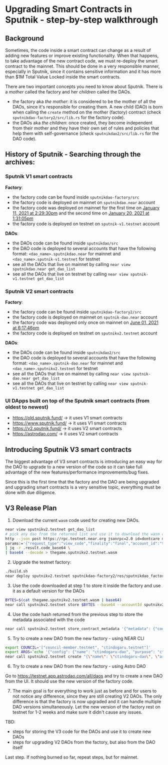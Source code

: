 # Upgrading Smart Contracts in Sputnik - step-by-step walkthrough

## Background

Sometimes, the code inside a smart contract can change as a result of adding new features or improve existing functionality. When that happens, to take advantage of the new contract code, we must re-deploy the smart contract to the mainnet. This should be done in a very responsible manner, especially in Sputnik, since it contains sensitive information and it has more than $1M Total Value Locked inside the smart contracts.

There are two important concepts you need to know about Sputnik. There is a *mother* called the factory and her *children* called the DAOs.
- the factory aka *the mother*: it is considered to be the mother of all the DAOs, since it's responsible for creating them. A new child (DAO) is born when calling the `create` method on the mother (factory) contract (check `sputnikdao-factory2/src/lib.rs` for the factory code).
- the DAOs aka *the children*: once created, they become independent from their mother and they have their own set of rules and policies that help them with self-governance (check `sputnikdao2/src/lib.rs` for the DAO code).

## History of Sputnik - Searching through the archives:

### Sputnik V1 smart contracts
**Factory**: 
- the factory code can be found inside `sputnikdao-factory/src`
- the factory code is deployed on mainnet on `sputnikdao.near` account
- the factory code was deployed on mainnet for the first time on [January 11, 2021 at 2:29:30pm](https://explorer.mainnet.near.org/transactions/Cxx9pPfrc12N79W8oREPYA2b1CwU6JKitXwAem9C4jHB) and the second time on [January 20, 2021 at 1:31:05pm
](https://explorer.mainnet.near.org/transactions/653FzhtCKrhsxR5nmzHcuP3AnL5eLQYFyhU6tU4qMydg)
- the factory code is deployed on testnet on `sputnik-v1.testnet` account

**DAOs**:
- the DAOs code can be found inside `sputnikdao/src`
- the DAO code is deployed to several accounts that have the following format: `<dao_name>.sputnikdao.near` for mainnet and `<dao_name>.sputnik-v1.testnet` for testnet
- see all the DAOs that live on mainnet by calling `near view sputnikdao.near get_dao_list`
- see all the DAOs that live on testnet by calling `near view sputnik-v1.testnet get_dao_list`

### Sputnik V2 smart contracts
**Factory**: 
- the factory code can be found inside `sputnikdao-factory2/src`
- the factory code is deployed on mainnet on `sputnik-dao.near` account
- the factory code was deployed only once on mainnet on [June 01, 2021 at 6:17:46pm](https://explorer.mainnet.near.org/transactions/HZZpqMjbhCPWF8n5DXLMq5WtpmASfXuDLtYF6vNsiD9U)
- the factory code is deployed on testnet on `sputnikv2.testnet` account

**DAOs**:
- the DAOs code can be found inside `sputnikdao2/src`
- the DAO code is deployed to several accounts that have the following format: `<dao_name>.sputnik-dao.near` for mainnet and `<dao_name>.sputnikv2.testnet` for testnet
- see all the DAOs that live on mainnet by calling `near view sputnik-dao.near get_dao_list`
- see all the DAOs that live on testnet by calling `near view sputnik-v1.testnet get_dao_list`

### UI DApps built on top of the Sputnik smart contracts (from oldest to newest)
- https://old.sputnik.fund/ -> it uses V1 smart contracts
- https://www.sputnik.fund/ -> it uses V1 smart contracts
- https://v2.sputnik.fund/ -> it uses V2 smart contracts
- https://astrodao.com/ -> it uses V2 smart contracts

## Introducing Sputnik V3 smart contracts

The biggest advantage of V3 smart contracts is introducing an easy way for the DAO to upgrade to a new version of the code so it can take full advantage of the new features/performance improvements/bug fixes.  

Since this is the first time that the factory and the DAO are being upgraded and upgrading smart contracts is a very sensitive topic, everything must be done with due diligence.

## V3 Release Plan

1. Download the current `wasm` code used for creating new DAOs.

```bash
near view sputnikv2.testnet get_dao_list
# pick any dao from the returned list and use it to download the wasm code
http --json post https://rpc.testnet.near.org jsonrpc=2.0 id=dontcare method=query \
params:='{"request_type":"view_code","finality":"final","account_id":"thegame.sputnikv2.testnet"}' \  
| jq -r .result.code_base64 \
| base64 --decode > thegame.sputnikv2.testnet.wasm
```

2. Upgrade the testnet factory:
```bash
./build.sh
near deploy sputnikv2.testnet sputnikdao-factory2/res/sputnikdao_factory2.wasm
```

3. Use the code downloaded at step 1 to store it inside the factory and use it as a default version for the DAOs
```bash
BYTES=$(cat thegame.sputnikv2.testnet.wasm | base64)
near call sputnikv2.testnet store $BYTES --base64 --accountId sputnikv2.testnet --gas 100000000000000 --amount 10
```

4. Use the code hash returned from the previous step to store the metadata associated with the code
```bash
near call sputnikv2.testnet store_contract_metadata '{"metadata": {"code_hash": "TBD", "version": "V2", "commit_id": "c2cf1553b070d04eed8f659571440b27d398c588", "readme": "unavailable"}, "set_default": "true"}' --accountId sputnikv2.testnet
```

5. Try to create a new DAO from the new factory - using NEAR CLI
```bash
export COUNCIL='["council-member.testnet", "ctindogaru.testnet"]'
export ARGS=`echo '{"config": {"name": "ctindogaru-dao", "purpose": "ctindogaru DAO", "metadata":""}, "policy": '$COUNCIL'}' | base64`
near call sputnikv2.testnet create "{\"name\": \"ctindogaru-dao\", \"args\": \"$ARGS\"}" --accountId sputnikv2.testnet --amount 10 --gas 150000000000000
```

6. Try to create a new DAO from the new factory - using Astro DAO

Go to https://testnet.app.astrodao.com/all/daos and try to create a new DAO from the UI. It should use the new version of the factory code.

7. The main goal is for everything to work just as before and for users to not notice any difference, since they are still creating V2 DAOs. The only difference is that the factory is now upgraded and it can handle multiple DAO versions simultaneously. Let the new version of the factory rest on testnet for 1-2 weeks and make sure it didn't cause any issues.

TBD:
- steps for storing the V3 code for the DAOs and use it to create new DAOs
- steps for upgrading V2 DAOs from the factory, but also from the DAO itself

Last step. If nothing burned so far, repeat steps, but for mainnet.
